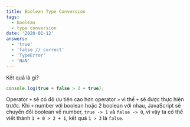 ```yaml
---
title: Boolean Type Conversion
tags:
  - boolean
  - type conversion
date: '2020-01-12'
answers:
  - 'true'
  - 'false // correct'
  - 'TypeError'
  - 'NaN'
---
```


Kết quả là gì?

```javascript
console.log(true + false > 2 + true);
```

<!-- explanation -->

Operator `+` sẽ có độ ưu tiên cao hơn operator `>` vì thế `+` sẽ được thực hiện trước. Khi `+` number với boolean hoặc 2 boolean với nhau, JavaScript sẽ chuyển đổi boolean về number, `true -> 1` và `false -> 0`, vì vậy ta có thể viết thành `1 + 0 > 2 + 1`, kết quả `1 > 3` là `false`.
